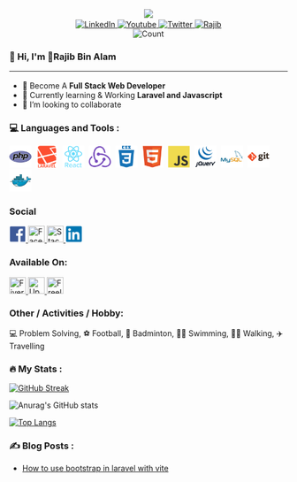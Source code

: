 <div id="header" align="center">
  <img src="https://media.giphy.com/media/M9gbBd9nbDrOTu1Mqx/giphy.gif" width="100"/>
</div>
<div id="badges" align="center">
  <a href="https://www.linkedin.com/in/rajibbinalam/" target="__blank">
    <img src="https://img.shields.io/badge/LinkedIn-blue?style=for-the-badge&logo=linkedin&logoColor=white" alt="LinkedIn"/>
  </a>
  <a href="https://www.youtube.com/@rajibbinalam" target="__blank">
    <img src="https://img.shields.io/badge/YouTube-red?style=for-the-badge&logo=youtube&logoColor=white" alt="Youtube"/>
  </a>
  <a href="https://twitter.com/rajibbinalam" target="__blank">
    <img src="https://img.shields.io/badge/Twitter-blue?style=for-the-badge&logo=twitter&logoColor=white" alt="Twitter"/>
  </a>
  <a href="https://rajibbinalam.netlify.app/" target="__blank">
    <img src="https://img.shields.io/badge/Rajib_Bin_Alam-dark_shade?style=for-the-badge" titile="Rajib Bin Alam" alt="Rajib"/>
  </a>
  <div>
      <img src="https://komarev.com/ghpvc/?username=rajibbinalam&style=flat-square&color=brightgreen" alt="Count"/>
   </div>
</div>

### 👋 Hi, I'm 👦Rajib Bin Alam<hr/>


-  👀 Become A __Full Stack Web Developer__
-  🌱 Currently learning & Working __Laravel and Javascript__
-  💞️ I’m looking to collaborate

### 💻 Languages and Tools :

<div>
    <img src="https://github.com/devicons/devicon/blob/master/icons/php/php-original.svg" title="PHP" alt="PHP" width="40" height="40"/>&nbsp;
  <img src="https://github.com/devicons/devicon/blob/master/icons/laravel/laravel-plain-wordmark.svg" title="Laravel" alt="Laravel" width="40" height="40"/>&nbsp;
  <img src="https://github.com/devicons/devicon/blob/master/icons/react/react-original-wordmark.svg" title="React" alt="React" width="40" height="40"/>&nbsp;
  <img src="https://github.com/devicons/devicon/blob/master/icons/redux/redux-original.svg" title="Redux" alt="Redux " width="40" height="40"/>&nbsp;
  <img src="https://github.com/devicons/devicon/blob/master/icons/css3/css3-plain-wordmark.svg"  title="CSS3" alt="CSS" width="40" height="40"/>&nbsp;
  <img src="https://github.com/devicons/devicon/blob/master/icons/html5/html5-original.svg" title="HTML5" alt="HTML" width="40" height="40"/>&nbsp;
  <img src="https://github.com/devicons/devicon/blob/master/icons/javascript/javascript-original.svg" title="JavaScript" alt="JavaScript" width="40" height="40"/>&nbsp;
    <img src="https://github.com/devicons/devicon/blob/master/icons/jquery/jquery-original-wordmark.svg" title="JavaScript" alt="JavaScript" width="40" height="40"/>&nbsp;
  <img src="https://github.com/devicons/devicon/blob/master/icons/mysql/mysql-original-wordmark.svg" title="MySQL"  alt="MySQL" width="40" height="40"/>&nbsp;
  <img src="https://github.com/devicons/devicon/blob/master/icons/git/git-original-wordmark.svg" title="Git" **alt="Git" width="40" height="40"/>
    <img src="https://github.com/devicons/devicon/blob/master/icons/docker/docker-original.svg" title="Docker" **alt="Docker" width="40" height="40"/>
</div>


### Social
<div>
    <a href="https://www.facebook.com/imrba" target="_blank">
        <img src="https://github.com/devicons/devicon/blob/master/icons/facebook/facebook-original.svg" title="Facebook" **alt="Facebook" width="30" height="30"/>  
    </a>
  <a href="https://www.instagram.com/rajibbinalam" target="_blank">
        <img src="https://upload.wikimedia.org/wikipedia/commons/thumb/e/e7/Instagram_logo_2016.svg/768px-Instagram_logo_2016.svg.png" title="Facebook" **alt="Git" width="30" height="30"/>  
    </a>
  <a href="https://stackoverflow.com/users/11970472/rajib-bin-alam" target="_blank">
        <img src="https://cdn.worldvectorlogo.com/logos/stack-overflow.svg" title="Stack Overflow" **alt="Stack Overflow" width="30" height="30"/>  
    </a>
  <a href="https://www.linkedin.com/in/rajibbinalam" target="_blank">
        <img src="https://github.com/devicons/devicon/blob/master/icons/linkedin/linkedin-original.svg" title="Linked In" **alt="Linked In" width="30" height="30"/>  
    </a>
</div>

### Available On:
<div>
    <a href="https://www.fiverr.com/rajibbinalam" target="_blank">
        <img src="https://cdn4.iconfinder.com/data/icons/logos-and-brands/512/129_Fiverr_logo_logos-512.png" title="Fiverr" **alt="Fiverr" width="30" height="30"/>  
    </a>
  <a href="https://www.upwork.com/freelancers/~012db8fdde4a971af8" target="_blank">
        <img src="https://www.citypng.com/public/uploads/preview/upwork-round-logo-icon-png-116625559716y405kvdce.png" title="Up Work" **alt="Up Work" width="30" height="30"/>  
    </a>
  <a href="https://www.freelancer.com/u/rajibbin" target="_blank">
        <img src="https://cdn.worldvectorlogo.com/logos/freelancer-1.svg" title="Freelancer" **alt="Freelancer" width="30" height="30"/>  
    </a>
</div>

### Other / Activities / Hobby:
 💻 Problem Solving, ⚽ Football, 🏸 Badminton, 🏊‍♂️ Swimming, 🚶‍♂️ Walking, ✈️ Travelling

### :fire: My Stats :

[![GitHub Streak](http://github-readme-streak-stats.herokuapp.com?user=rajibbinalam&theme=dark&background=000000)](https://git.io/streak-stats)

![Anurag's GitHub stats](https://github-readme-stats.vercel.app/api?username=rajibbinalam&show_icons=true&theme=radical)


[![Top Langs](https://github-readme-stats.vercel.app/api/top-langs/?username=rajibbinalam&layout=compact&theme=vision-friendly-dark)](https://github.com/anuraghazra/github-readme-stats)


### :writing_hand: Blog Posts :
<!-- BLOG-POST-LIST:START -->
- [How to use bootstrap in laravel with vite]([https://dev.to/itszed0/test-post-490g](https://binaryvel.com/blogs/how-to-use-bootstrap-in-laravel-with-vite))
<!-- BLOG-POST-LIST:END -->


<!---
rajibbinalam/rajibbinalam is a ✨ special ✨ repository because its `README.md` (this file) appears on your GitHub profile.
You can click the Preview link to take a look at your changes.
--->
